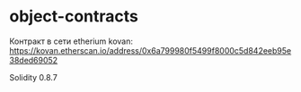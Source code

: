 # object-contracts

Контракт в сети etherium kovan: https://kovan.etherscan.io/address/0x6a799980f5499f8000c5d842eeb95e38ded69052

Solidity 0.8.7
